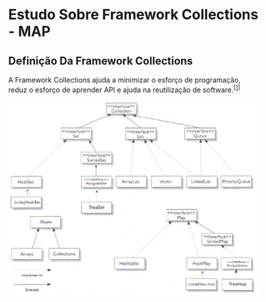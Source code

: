 # Estudo Sobre Framework Collections - MAP
## Definição Da Framework Collections  
A Framework Collections ajuda a minimizar o esforço de programação, reduz o esforço de aprender API e ajuda na reutilização de software.<sup>[[1]]</sup>  



 <p align="center">
  <img align="center" src="Framework.png" width=600>
</p>

[1]: <https://docs.oracle.com/javase/tutorial/collections/intro/index.html>
